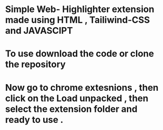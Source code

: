 # Simple Web- Highlighter extension made using HTML , Tailiwind-CSS and JAVASCIPT
# To use download the code or clone the repository 
# Now go to chrome extesnions , then click on the Load unpacked , then select the extension folder and ready to use .
